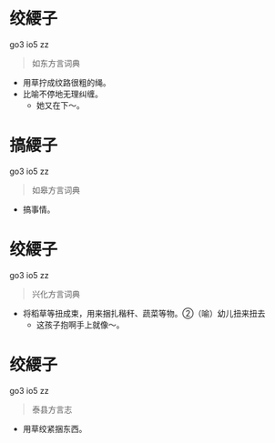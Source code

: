 # 绞䌁子
go3 io5 zz
> 如东方言词典
- 用草拧成纹路很粗的绳。
- 比喻不停地无理纠缠。
  - 她又在下～。

# 搞䌁子
go3 io5 zz
> 如皋方言词典
- 搞事情。

# 绞䌁子
go3 io5 zz
> 兴化方言词典
- 将稻草等扭成束，用来捆扎稭秆、蔬菜等物。②（喻）幼儿扭来扭去
  - 这孩子抱啊手上就像～。

# 绞䌁子
go3 io5 zz
> 泰县方言志
- 用草绞紧捆东西。
